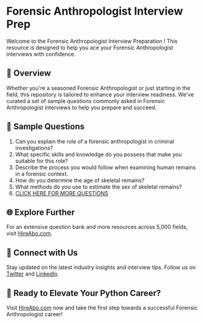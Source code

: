 # Forensic Anthropologist Interview Prep

Welcome to the Forensic Anthropologist Interview Preparation ! This resource is designed to help you ace your Forensic Anthropologist interviews with confidence.

## 🚀 Overview

Whether you're a seasoned Forensic Anthropologist or just starting in the field, this repository is tailored to enhance your interview readiness. We've curated a set of sample questions commonly asked in Forensic Anthropologist interviews to help you prepare and succeed.

## 📝 Sample Questions

1. Can you explain the role of a forensic anthropologist in criminal investigations?
2. What specific skills and knowledge do you possess that make you suitable for this role?
3. Describe the process you would follow when examining human remains in a forensic context.
4. How do you determine the age of skeletal remains?
5. What methods do you use to estimate the sex of skeletal remains?
6. [CLICK HERE FOR MORE QUESTIONS](https://hireabo.com/job/9_4_3/Forensic%20Anthropologist)

## 🌐 Explore Further

For an extensive question bank and more resources across 5,000 fields, visit [HireAbo.com](https://www.hireabo.com).

## 📱 Connect with Us

Stay updated on the latest industry insights and interview tips. Follow us on [Twitter](https://twitter.com/hireabo) and [LinkedIn](https://www.linkedin.com/in/hire-abo-3609972a8/).

## 🚀 Ready to Elevate Your Python Career?

Visit [HireAbo.com](https://www.hireabo.com) now and take the first step towards a successful Forensic Anthropologist career!